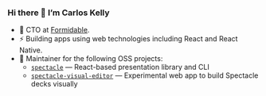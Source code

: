 ### Hi there 👋 I’m Carlos Kelly

- 🔭 CTO at [Formidable](https://formidable.com).
- ⚡ Building apps using web technologies including React and React Native.
- 🌱 Maintainer for the following OSS projects:
	- [`spectacle`](https://github.com/FormidableLabs/spectacle) — React-based presentation library and CLI
	- [`spectacle-visual-editor`](https://github.com/FormidableLabs/spectacle-visual-editor) — Experimental web app to build Spectacle decks visually
